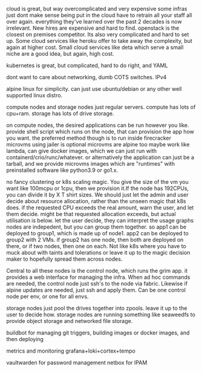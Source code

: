 cloud is great, but way overcomplicated and very expensive
some infras just dont make sense being put in the cloud
have to retrain all your staff all over again. everything they've learned over the past 2 decades is now irrelevant. New hires are expensive and hard to find.
openstack is the closest on premises competitor. Its also very complicated and hard to set up.
Some cloud services like heroku offer to take away the complexity, but again at higher cost.
Small cloud services like deta which serve a small niche are a good idea, but again, high cost.

kubernetes is great, but complicated, hard to do right, and YAML






dont want to care about networking, dumb COTS switches. IPv4

alpine linux for simplicity. can just use ubuntu/debian or any other well supported linux distro.


compute nodes and storage nodes
just regular servers. compute has lots of cpu+ram. storage has lots of drive storage.

on compute nodes, the desired applications can be run however you like. provide shell script which runs on the node, that can provision the app how you want.
the preferred method though is to run inside firecracker microvms
using jailer is optional
microvms are alpine too
maybe work like lambda, can give docker images, which we can just run with containerd/crio/runc/whatever. or alternatively the application can just be a tarball, and we provide microvms images which are "runtimes" with preinstalled software like python3.9 or go1.x.

no fancy clustering or k8s scaling magic. You give the size of the vm you want like 100mcpu or 1cpu, then we provision it.If the node has 192CPUs, you can divide it by X T shirt sizes. We should just let the admin and user decide about resource allocation, rather than the unseen magic that k8s does.
if the requested CPU exceeds the real amount, warn the user, and let them decide. might be that requested allocation exceeds, but actual utilisation is below. let the user decide, they can interpret the usage graphs
nodes are indepedent, but you can group them together. so app1 can be deployed to group1, which is made up of node1. app2 can be deployed to group2 with 2 VMs. if group2 has one node, then both are deployed on there, or if two nodes, then one on each. Not like k8s where you have to muck about with taints and tolerations or leave it up to the magic decision maker to hopefully spread them across nodes.

Central to all these nodes is the control node, which runs the grim app. it provides a web interface for managing the infra.
When ad hoc commands are needed, the control node just ssh's to the node via fabric.
Likewise if alpine updates are needed, just ssh and apply them.
Can be one control node per env, or one for all envs.


storage nodes just pool the drives together into zpools. leave it up to the user to decide how.
storage nodes are running something like seaweedfs to provide object storage and networked file storage.



buildbot for managing git triggers, building images or docker images, and then deploying


metrics and monitoring
grafana+loki+cortex+tempo

vaultwarden for password management
netbox for IPAM
